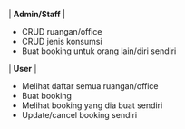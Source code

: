
| **Admin/Staff** | 
- CRUD ruangan/office <br>
- CRUD jenis konsumsi <br>
- Buat booking untuk orang lain/diri sendiri

| **User** | 
- Melihat daftar semua ruangan/office <br>
- Buat booking <br>
- Melihat booking yang dia buat sendiri <br>
- Update/cancel booking sendiri  <br>

                                
